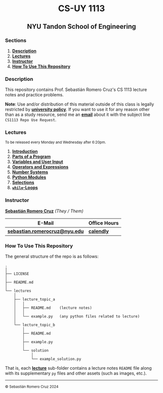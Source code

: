 <h1 align=center>CS-UY 1113</h1>

<h2 align=center>NYU Tandon School of Engineering</h2>

### Sections

1. [**Description**](#description)
2. [**Lectures**](#lectures)
3. [**Instructor**](#instructor)
4. [**How To Use This Repository**](#how-to-use-this-repository)

### Description

This repository contains Prof. Sebastián Romero Cruz's CS 1113 lecture notes and practice problems.

**Note**: Use and/or distribution of this material outside of this class is legally restricted by [**university policy**](https://guides.nyu.edu/copyright/nyupermissions). If you want to use it for any reason other than as a study resource, send me an [**email**](mailto:src402@nyu.edu) about it with the subject line `CS1113 Repo Use Request`.

### Lectures

<sub>To be released every Monday and Wednesday after 6:20pm.</sub>

1. [**Introduction**](/lectures/01_intro/)
2. [**Parts of a Program**](/lectures/02_parts_of_a_program/)
3. [**Variables and User Input**](/lectures/03_variables_input/)
4. [**Operators and Expressions**](/lectures/04_operators_expressions/)
5. [**Number Systems**](/lectures/05_number_systems/)
6. [**Python Modules**](/lectures/06_modules/)
7. [**Selections**](/lectures/07_selections/)
8. [**`while`-Loops**](/lectures/08_while_loops/)

### Instructor

[**Sebastián Romero Cruz**](https://github.com/sebastianromerocruz)  _(They / Them)_

| **E-Mail**                                                | **Office Hours**                                    |
|-----------------------------------------------------------|-----------------------------------------------------|
| [**sebastian.romerocruz@nyu.edu**](mailto:src402@nyu.edu) | [**calendly**](https://calendly.com/profromerocruz) |

### How To Use This Repository

The general structure of the repo is as follows:

```
.
│
├── LICENSE
│
├── README.md
│
└── lectures
    │
    ├── lecture_topic_a
    │   │
    │   ├── README.md    (lecture notes)
    │   │
    │   └── example.py   (any python files related to lecture)
    │
    └── lecture_topic_b
        │
        ├── README.md
        │
        ├── example.py
        │
        └── solution
            │
            └── example_solution.py
```

That is, each [**lecture**](#lectures) sub-folder contains a lecture notes `README` file along with its supplementary `py` files and other assets (such as images, etc.).

---

<sub>© Sebastián Romero Cruz 2024</sub>
